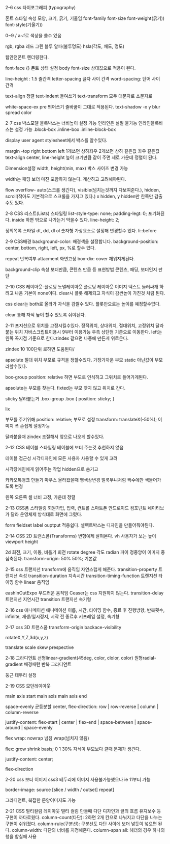 2-6 css 타이포그래피
(typography)

폰트 스타일 속성
모양, 크기, 굵기, 기울임
font-family font-size font-weight(굵기)) font-style(기울기))

0~9 / a~f로 색상을 쓸수 있음

rgb, rgba 레드 그린 블루 알파(불투명도)
hsla(각도, 채도, 명도)

웹안전폰트 렌더링한다.

font-face {} 폰트 상태 설정
body font-size 상대값으로 적용이 된다.

line-height : 1.5 줄간격 letter-spacing 글자 사이 간격 word-spacing: 단어 사이 간격

text-align 정렬
text-indent 들여쓰기 
text-transform 모두 대문자로 소문자로

white-space-ex pre 띄어쓰기 줄바꿈이 그대로 적용된다.
text-shadow -x y blur spread color

2-7 css 박스모델
블록박스는 너비높이 설정 가능 인라인은 설절 불가능 인라인블록바스는 설정 가능
.block-box
.inline-box
.inline-block-box

display user agent stylesheet에서 박스를 알수있다.

margin -top right bottom left
1개쓰면 상하좌우
2개쓰면 상하 같은값 좌우 같은값
text-align center, line-height 높이 크기만큼 같이 주면 세로 가운데 정렬이 된다.

Dimension설정
width, height(min, max) 박스 사이즈 변경 가능

width는 패딩 보더 마진 포함하지 않는다. 계산하고 고려해야된다.

flow
overflow- auto(스크롤 생긴다), visible(넘치는것까지 다보여준다.), hidden, scroll(작아도 기본적으로 스크롤을 가지고 있다.)
x hidden, y hidden만 한쪽만 감출수도 있다.

2-8 CSS 리스트(Lists) 스타일링
list-style-type: none;
padding-legt: 0;
포기화된다.
inside 하면 밖으로 나가는거 막을수 있다.
line-height: 2;

정의목록 스타일
dt, dd, dl
ol 숫자형
가상요소로 설정해 변경할수 있다. li::before

2-9 CSS배경
background-color: 배경색을 설정합니다.
background-position: center, bottom, right, left, px, %로 할수 있다.

repeat 반복여부
attacment 화면고정
box-dix: cover 채워지게된다.

background-clip 속성 보더만큼, 콘텐츠 만큼 등 표현방법
콘텐츠, 패딩, 보더인지 판단

2-10 CSS 레이아웃-플로팅
노멀레이아웃
플로팅 레이아웃 이미지 텍스트 둘러싸개 하려고 나옴 기본이 none이다.
clear시 플롯 해제되고 자식이 감싼높이 가진것 처럼 된다.

css clear는 both로 올라가 자식을 감쌀수 있다. 플롯만으로는 높이를 예정할수없다.

clear 통해 자식 높이 할수 있도록 줘야된다.

2-11
포지션으로 위치를 고정시킬수있다.
정적위치, 상대위치, 절대위치, 고정위치 달라붙는 위치
자바스크립트이용시 9부터 이용가능
우측 상단점 기준으로 이동한다.
left는 왼쪽 꼭지점 기준으로 한다.zindex 같으면 나중에 만든게 위로온다.

zindex 10 100단위 로하면 도움된다/

apsolute 절대 위치 부모로 규격을 정할수있다. 가장가까운 부모 static 아닌값이 부모라할수있다.

box-group position: relative 하면 부모로 인식하고 그위치로 들어가게된다.

apsolute는 부모를 찾는다. fixted는 부모 찾지 않고 위치로 간다.

sticky 달라붙는거
.box-group .box {
    position: sticky;
}

lix

부모를 주기위해 position: relative;  부모로 설정
transform: translateX(-50%); 이미지 폭 손쉽게 설정가능

달라붙을때 zindex 조절해서 앞으로 나오게 할수있다.


2-12 CSS 테이블 스타일링
테이블에 보더 주는것 추천하지 않음

테이블 접근성 시각디자인에 모든 사용자 사용할 수 있게 고려

시각장애인에게 읽어주는 작업
hidden으로 숨기고 

카카오톡뱅크 만들기
마우스 올라왔을때 행색상변경 얼룩무니처럼 짝수에만 색들어가도록 변경

왼쪽 오른쪽 셀 너비 고정, 가운데 정렬

2-13 CSS폼 스타일링
회원가입, 입력, 컨트롤
스마트폰 안드로이드 컴포넌트 네이티브가 달라 운영체제 방식대로 화면에 그렸다.

form fieldset label ouptput 적용쉽다.
셀렉트박스는 디자인을 만들어줘야된다. 

2-14 CSS 2D 트랜스폼(Transforms)
변형예제 살펴본다.
vh 사용자가 보는 높이 viewport height

2d 회전, 크기, 이동, 비틀기
회전 rotate 
degree 각도 radian 파이
정중앙이 이미지 중심축된다. 
transform-origin: 50% 50%; 기본값

2-15 css 트랜지션
transform에 움직임 자연스럽게 해준다.
transition-property 트랜지션 속성
transition-duration 지속시간
transition-timing-function 트랜지션 타이밍 함수 linear 움직임

eashInOutExpo 부드러운 움직임
Ceaser는 css 지원하지 않는다.
transition-delay 트랜지션 지연시간
transition 트랜지션 속기형

2-16 css 애니메이션
애니메이션 이름, 시간, 타이밍 함수, 종료 후 진행방향, 반복횟수, infinite, 재생/일시정지, 시작 전 종료후 키프레임 설정, 속기형

2-17 css 3D 트랜스폼
transform-origin
backace-visibility

rotateX,Y,Z,3d(x,y,z)

translate
scale
skew
prespective

2-18 그라디언트
선형linear-gradient(45deg, color, clolor, color)
원형radial-gradient
배경패턴
반복 그라디언트

둥근 테두리 설정

2-19 CSS 모던레이아웃

main axis start main axis main axis end

space-evenly 균등분할
center, 
flex-direction: row | row-reverse | column | column-reverse

justify-content: flex-start | center | flex-end | space-between | space-around | space-evenly

flex wrap: nowrap 넘침 wrap(넘치지 않음)

flex: grow shrink basis;
0 1 30%
자식이 부모보다 클때 문제가 생긴다.

justify-content: center;

flex-direction

2-20
css 보더 이미지
css3 테두리에 이미지 사용불가능했으나 ie 11부터 가능

border-image: source [slice / width / outset] repeat]

그라디언트, 복잡한 문양이미지도 가능

2-21 CSS 멀티컬럼 레이아웃
멀티 컬럼 만들때 다단 디자인과 글의 흐름 유지보수 등 구현이 까다로웠다.
column-count(다단): 2하면 2개 칸으로 나눠지고 다단을 나누는 구현이 쉬워졌다.
column-rule(구분선): 구분선도 다단 사이에 보더 넣듯이 넣으면 된다.
column-width: 다단의 너비를 지정해준다.
column-span all: 헤더의 경우 하나의 행을 합칠때 사용 
